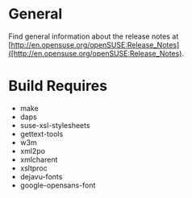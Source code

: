 # General

Find general information about the release notes at
[http://en.opensuse.org/openSUSE:Release_Notes]([http://en.opensuse.org/openSUSE:Release_Notes).

# Build Requires

- make
- daps
- suse-xsl-stylesheets
- gettext-tools
- w3m
- xml2po
- xmlcharent
- xsltproc
- dejavu-fonts
- google-opensans-font
